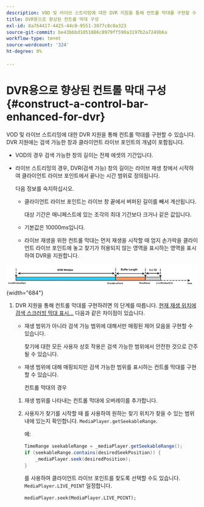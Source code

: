 ```yaml
---
description: VOD 및 라이브 스트리밍에 대한 DVR 지원을 통해 컨트롤 막대를 구현할 수 있습니다. DVR 지원에는 검색 가능한 창과 클라이언트 라이브 포인트의 개념이 포함됩니다.
title: DVR용으로 향상된 컨트롤 막대 구성
exl-id: 8a764417-4425-44c0-9551-3077c8c0a323
source-git-commit: be43bbbd1051886c8979ff590a3197b2a7249b6a
workflow-type: tm+mt
source-wordcount: '324'
ht-degree: 0%

---
```


# DVR용으로 향상된 컨트롤 막대 구성 {#construct-a-control-bar-enhanced-for-dvr}

VOD 및 라이브 스트리밍에 대한 DVR 지원을 통해 컨트롤 막대를 구현할 수 있습니다. DVR 지원에는 검색 가능한 창과 클라이언트 라이브 포인트의 개념이 포함됩니다.

* VOD의 경우 검색 가능한 창의 길이는 전체 에셋의 기간입니다.
* 라이브 스트리밍의 경우, DVR(검색 가능) 창의 길이는 라이브 재생 창에서 시작하여 클라이언트 라이브 포인트에서 끝나는 시간 범위로 정의됩니다.

   다음 정보를 숙지하십시오.

   * 클라이언트 라이브 포인트는 라이브 창 끝에서 버퍼된 길이를 빼서 계산됩니다.

      대상 기간은 매니페스트에 있는 조각의 최대 기간보다 크거나 같은 값입니다.
   * 기본값은 10000ms입니다.
   * 라이브 재생을 위한 컨트롤 막대는 먼저 재생을 시작할 때 엄지 손가락을 클라이언트 라이브 포인트에 놓고 찾기가 허용되지 않는 영역을 표시하는 영역을 표시하여 DVR을 지원합니다.

<!--<a id="fig_37A39A28BA714BA5A2C461357ED5BD41"></a>-->

![](assets/dvr-window.PNG){width="684"}

1. DVR 지원을 통해 컨트롤 막대를 구현하려면 의 단계를 따릅니다. [현재 재생 위치에 검색 스크러빙 막대 표시...](../../../tvsdk-2.7-for-android/content-playback-options/ui-configure/t-psdk-android-2.7-ui-seek-scrub-bar-display.md) 다음과 같은 차이점이 있습니다.

   * 재생 범위가 아니라 검색 가능 범위에 대해서만 매핑된 제어 모음을 구현할 수 있습니다.

      찾기에 대한 모든 사용자 상호 작용은 검색 가능한 범위에서 안전한 것으로 간주될 수 있습니다.
   * 재생 범위에 대해 매핑되지만 검색 가능한 범위를 표시하는 컨트롤 막대를 구현할 수 있습니다.

      컨트롤 막대의 경우
   1. 재생 범위를 나타내는 컨트롤 막대에 오버레이를 추가합니다.
   1. 사용자가 찾기를 시작할 때 를 사용하여 원하는 찾기 위치가 찾을 수 있는 범위 내에 있는지 확인합니다. `MediaPlayer.getSeekableRange`.

      예:

      ```java
      TimeRange seekableRange = _mediaPlayer.getSeekableRange(); 
      if (seekableRange.contains(desiredSeekPosition)) { 
          _mediaPlayer.seek(desiredPosition); 
      }
      ```

      를 사용하여 클라이언트 라이브 포인트를 찾도록 선택할 수도 있습니다. `MediaPlayer.LIVE_POINT` 일정합니다.

      ```
      mediaPlayer.seek(MediaPlayer.LIVE_POINT);
      ```
